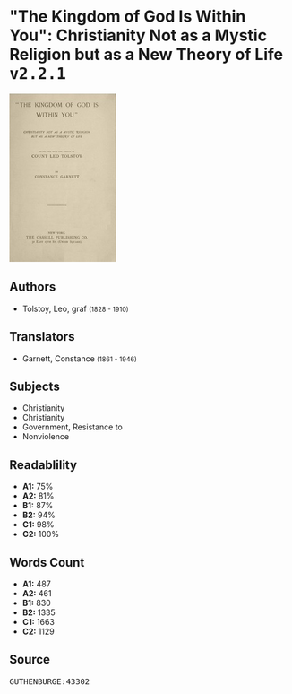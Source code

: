 # "The Kingdom of God Is Within You": Christianity Not as a Mystic Religion but as a New Theory of Life <kbd>v2.2.1</kbd>

![](./cover.medium.jpg "")

## Authors


 - Tolstoy, Leo, graf <small>(1828 - 1910)</small>

## Translators


 - Garnett, Constance <small>(1861 - 1946)</small>

## Subjects


 - Christianity
 - Christianity
 - Government, Resistance to
 - Nonviolence

## Readablility


 - **A1:** 75%
 - **A2:** 81%
 - **B1:** 87%
 - **B2:** 94%
 - **C1:** 98%
 - **C2:** 100%

## Words Count


 - **A1:** 487
 - **A2:** 461
 - **B1:** 830
 - **B2:** 1335
 - **C1:** 1663
 - **C2:** 1129

## Source


<kbd>GUTHENBURGE:43302</kbd>
